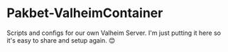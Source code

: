 # Pakbet-ValheimContainer
Scripts and configs for our own Valheim Server.
I'm just putting it here so it's easy to share and setup again. 😊
